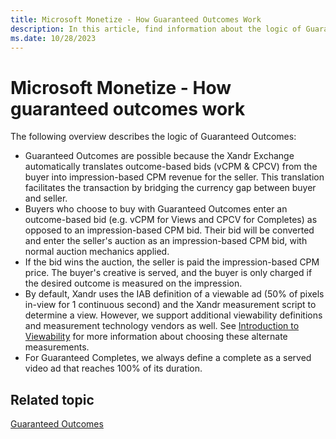 ```yaml
---
title: Microsoft Monetize - How Guaranteed Outcomes Work
description: In this article, find information about the logic of Guaranteed Outcomes.
ms.date: 10/28/2023
---
```


# Microsoft Monetize - How guaranteed outcomes work

The following overview describes the logic of Guaranteed Outcomes:

- Guaranteed Outcomes are possible because the Xandr Exchange automatically translates outcome-based bids (vCPM & CPCV) from the buyer into impression-based CPM revenue for the seller. This translation facilitates the transaction by bridging the currency gap between buyer and seller.
- Buyers who choose to buy with Guaranteed Outcomes enter an outcome-based bid (e.g. vCPM for Views and CPCV for Completes) as opposed to an impression-based CPM bid. Their bid will be converted and enter the seller's auction as an impression-based CPM bid, with normal auction mechanics applied.
- If the bid wins the auction, the seller is paid the impression-based CPM price. The buyer's creative is served, and the buyer is only charged if the desired outcome is measured on the impression.
- By default, Xandr uses the IAB definition of a viewable ad (50% of pixels in-view for 1 continuous second) and the Xandr measurement script to determine a view. However, we support additional viewability definitions and measurement technology vendors as well. See [Introduction to Viewability](introduction-to-viewability.md) for more information about choosing these alternate measurements.
- For Guaranteed Completes, we always define a complete as a served video ad that reaches 100% of its duration.

## Related topic

[Guaranteed Outcomes](guaranteed-outcomes.md)
